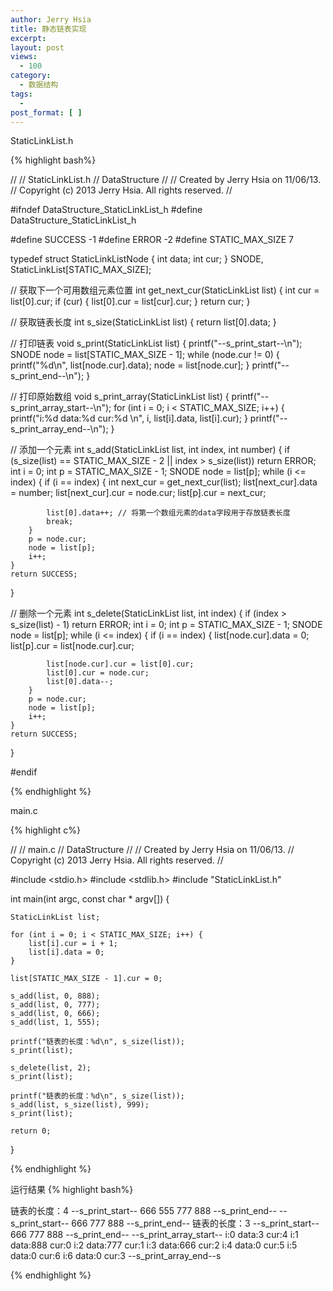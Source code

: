 ```yaml
---
author: Jerry Hsia
title: 静态链表实现
excerpt:
layout: post
views:
  - 100
category:
  - 数据结构
tags:
  - 
post_format: [ ]
---
```


StaticLinkList.h

{% highlight  bash%}

//
//  StaticLinkList.h
//  DataStructure
//
//  Created by Jerry Hsia on 11/06/13.
//  Copyright (c) 2013 Jerry Hsia. All rights reserved.
//

#ifndef DataStructure_StaticLinkList_h
#define DataStructure_StaticLinkList_h

#define SUCCESS -1
#define ERROR -2
#define STATIC_MAX_SIZE 7

typedef struct StaticLinkListNode {
    int data;
    int cur;
} SNODE, StaticLinkList[STATIC_MAX_SIZE];

// 获取下一个可用数组元素位置
int get_next_cur(StaticLinkList list) {
    int cur = list[0].cur;
    if (cur) {
        list[0].cur = list[cur].cur;
    }
    return cur;
}

// 获取链表长度
int s_size(StaticLinkList list) {
    return list[0].data;
}

// 打印链表
void s_print(StaticLinkList list) {
    printf("--s_print_start--\n");
    SNODE node = list[STATIC_MAX_SIZE - 1];
    while (node.cur != 0) {
        printf("%d\n", list[node.cur].data);
        node = list[node.cur];
    }
    printf("--s_print_end--\n");
}

// 打印原始数组
void s_print_array(StaticLinkList list) {
    printf("--s_print_array_start--\n");
    for (int i = 0; i < STATIC_MAX_SIZE; i++) {
        printf("i:%d data:%d cur:%d \n", i, list[i].data, list[i].cur);
    }
    printf("--s_print_array_end--\n");
}

// 添加一个元素
int s_add(StaticLinkList list, int index, int number) {
    if (s_size(list) == STATIC_MAX_SIZE - 2 || index > s_size(list)) return ERROR;
    int i = 0;
    int p = STATIC_MAX_SIZE - 1;
    SNODE node = list[p];
    while (i <= index) {
        if (i == index) {
            int next_cur = get_next_cur(list);
            list[next_cur].data = number;
            list[next_cur].cur  = node.cur;
            list[p].cur = next_cur;
            
            list[0].data++; // 将第一个数组元素的data字段用于存放链表长度
            break;
        }
        p = node.cur;
        node = list[p];
        i++;
    }
    return SUCCESS;
}

// 删除一个元素
int s_delete(StaticLinkList list, int index) {
    if (index > s_size(list) - 1) return ERROR;
    int i = 0;
    int p = STATIC_MAX_SIZE - 1;
    SNODE node = list[p];
    while (i <= index) {
        if (i == index) {
            list[node.cur].data = 0;
            list[p].cur = list[node.cur].cur;
            
            list[node.cur].cur = list[0].cur;
            list[0].cur = node.cur;
            list[0].data--;
        }
        p = node.cur;
        node = list[p];
        i++;
    }
    return SUCCESS;
}

#endif


{% endhighlight %}

main.c

{% highlight  c%}

//
//  main.c
//  DataStructure
//
//  Created by Jerry Hsia on 11/06/13.
//  Copyright (c) 2013 Jerry Hsia. All rights reserved.
//

#include <stdio.h>
#include <stdlib.h>
#include "StaticLinkList.h"

int main(int argc, const char * argv[]) {
    
    StaticLinkList list;
    
    for (int i = 0; i < STATIC_MAX_SIZE; i++) {
        list[i].cur = i + 1;
        list[i].data = 0;
    }
    
    list[STATIC_MAX_SIZE - 1].cur = 0;
    
    s_add(list, 0, 888);
    s_add(list, 0, 777);
    s_add(list, 0, 666);
    s_add(list, 1, 555);
    
    printf("链表的长度：%d\n", s_size(list));
    s_print(list);
    
    s_delete(list, 2);
    s_print(list);
    
    printf("链表的长度：%d\n", s_size(list));
    s_add(list, s_size(list), 999);
    s_print(list);
    
    return 0;
}


{% endhighlight %}

运行结果
{% highlight  bash%}

链表的长度：4
--s_print_start--
666
555
777
888
--s_print_end--
--s_print_start--
666
777
888
--s_print_end--
链表的长度：3
--s_print_start--
666
777
888
--s_print_end--
--s_print_array_start--
i:0 data:3 cur:4 
i:1 data:888 cur:0 
i:2 data:777 cur:1 
i:3 data:666 cur:2 
i:4 data:0 cur:5 
i:5 data:0 cur:6 
i:6 data:0 cur:3 
--s_print_array_end--s

{% endhighlight %}
